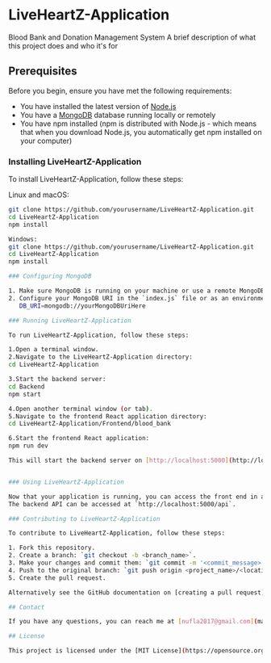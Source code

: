 # LiveHeartZ-Application
Blood Bank and Donation Management System
A brief description of what this project does and who it's for

## Prerequisites

Before you begin, ensure you have met the following requirements:
* You have installed the latest version of [Node.js](https://nodejs.org/)
* You have a [MongoDB](https://www.mongodb.com/) database running locally or remotely
* You have npm installed (npm is distributed with Node.js - which means that when you download Node.js, you automatically get npm installed on your computer)

### Installing LiveHeartZ-Application

To install LiveHeartZ-Application, follow these steps:

Linux and macOS:
```bash
git clone https://github.com/yourusername/LiveHeartZ-Application.git
cd LiveHeartZ-Application
npm install

Windows:
git clone https://github.com/yourusername/LiveHeartZ-Application.git
cd LiveHeartZ-Application
npm install

### Configuring MongoDB

1. Make sure MongoDB is running on your machine or use a remote MongoDB server.
2. Configure your MongoDB URI in the `index.js` file or as an environment variable:
   DB_URI=mongodb://yourMongoDBUriHere

### Running LiveHeartZ-Application

To run LiveHeartZ-Application, follow these steps:

1.Open a terminal window.
2.Navigate to the LiveHeartZ-Application directory:
cd LiveHeartZ-Application

3.Start the backend server:
cd Backend
npm start

4.Open another terminal window (or tab).
5.Navigate to the frontend React application directory:
cd LiveHeartZ-Application/Frontend/blood_bank

6.Start the frontend React application:
npm run dev

This will start the backend server on [http://localhost:5000](http://localhost:5000) and the frontend React application on [http://localhost:3000](http://localhost:3000).


### Using LiveHeartZ-Application

Now that your application is running, you can access the front end in a web browser at `http://localhost:3000`.
The backend API can be accessed at `http://localhost:5000/api`.

### Contributing to LiveHeartZ-Application

To contribute to LiveHeartZ-Application, follow these steps:

1. Fork this repository.
2. Create a branch: `git checkout -b <branch_name>`.
3. Make your changes and commit them: `git commit -m '<commit_message>'`
4. Push to the original branch: `git push origin <project_name>/<location>`
5. Create the pull request.

Alternatively see the GitHub documentation on [creating a pull request](https://docs.github.com/en/github/collaborating-with-issues-and-pull-requests/creating-a-pull-request).

## Contact

If you have any questions, you can reach me at [nufla2017@gmail.com](mailto:nufla2017@gmail.com).

## License

This project is licensed under the [MIT License](https://opensource.org/licenses/MIT).


